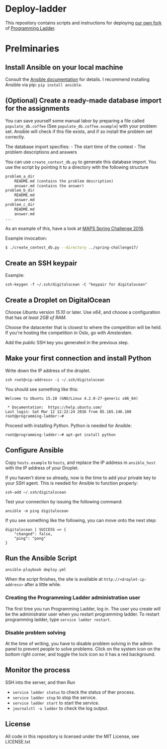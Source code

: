 # Deploy-ladder

This repository contains scripts and instructions for deploying
[our own fork](https://github.com/MAPSuio/programming-ladder.git) of
[Programming Ladder](https://github.com/alexanbj/programming-ladder).

# Prelminaries

## Install Ansible on your local machine

Consult the [Ansible documentation](https://docs.ansible.com/ansible/intro_installation.html)
for details. I recommend installing Ansible via pip: `pip install ansible`.

## (Optional) Create a ready-made database import for the assignments

You can save yourself some manual labor by preparing a file called
`populate_db.coffee` (See `populate_db.coffee.example`) with your
problem set. Ansible will check if this file exists, and if so install
the problem set correctly. 

The database import specifies:
    - The start time of the contest
    - The problem descriptions and answers

You can use `create_contest_db.py` to generate this database import.
You use the script by pointing it to a directory with the following structure

```txt
problem_a_dir
    README.md (contains the problem description)
    answer.md (contains the answer)
problem_b_dir
    README.md
    answer.md
problem_c_dir
    README.md
    answer.md
...
```
As an example of this, have a look at [MAPS Spring Challenge 2016](https://github.com/MAPSuio/spring-challenge16).

Example invocation:

```sh
$ ./create_contest_db.py --directory ../spring-challenge17/
```

## Create an SSH keypair

Example:

```
ssh-keygen -f ~/.ssh/digitalocean -C "keypair for digitalocean"
```

## Create a Droplet on DigitalOcean

Choose *Ubuntu* version *15.10* or later. Use *x64*, and choose
a configuration that has *at least 2GB of RAM*.

Choose the datacenter that is closest to where the competition will
be held. If you're hosting the competition in Oslo, go with *Amsterdam*.

Add the *public* SSH key you generated in the previous step.

## Make your first connection and install Python

Write down the IP address of the droplet.

```
ssh root@<ip-address> -i ~/.ssh/digitalocean
```

You should see something like this:

```
Welcome to Ubuntu 15.10 (GNU/Linux 4.2.0-27-generic x86_64)

 * Documentation:  https://help.ubuntu.com/
Last login: Sat Mar 12 12:22:24 2016 from 85.165.146.108
root@programming-ladder:~#
```

Proceed with installing Python. Python is needed for Ansible:

```
root@programming-ladder:~# apt-get install python
```

## Configure Ansible

Copy `hosts.example` to `hosts`, and replace the IP address in `ansible_host`
with the IP address of your Droplet.

If you haven't done so already, now is the time to add your private key to
your SSH agent. This is needed for Ansible to function properly:

```
ssh-add ~/.ssh/digitalocean
```

Test your connection by issuing the following command:

```
ansible -m ping digitalocean
```

If you see something like the following, you can move onto the next step:

```
digitalocean | SUCCESS => {
    "changed": false,
    "ping": "pong"
}
```

## Run the Ansible Script

```
ansible-playbook deploy.yml
```

When the script finishes, the site is available at `http://<droplet-ip-address>`
after a little while.

### Creating the Programming Ladder administration user

The first time you run Programming Ladder, log in. The user you create
will be the administrator user when you restart programming ladder. To
restart programming ladder, type `service ladder restart`.

### Disable problem solving

At the time of writing, you have to disable problem solving in the admin
panel to prevent people to solve problems. Click on the system icon on the
bottom right corner, and toggle the lock icon so it has a red background.

## Monitor the process

SSH into the server, and then Run
* `service ladder status` to check the status of ther process.
* `service ladder stop` to stop the service.
* `service ladder start` to start the service.
* `journalctl -u ladder` to check the log output.

## License

All code in this repository is licensed under the MIT License, see LICENSE.txt
